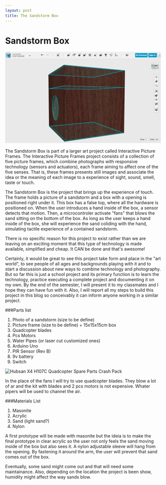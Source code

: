 ```yaml
---
layout: post
title: The Sandstorm Box
---
```

# Sandstorm Box
![Render of Sandstorm Box in 123D](../images/sandstorm_box1.png)

The Sandstorm Box is part of a larger art project called Interactive Picture Frames.
The Interactive Picture Frames project consists of a collection of five picture frames, which combine photographs with responsive technology (sensors and actuators), each frame aiming to affect one of the five senses. That is, these frames presents still images and associate the idea or the meaning of each image to a experience of sight, sound, smell, taste or touch.

The Sandstorm Box is the project that brings up the experience of touch. 
The frame holds a picture of a sandstorm and a box with a opening is positioned right under it. This box has a false top, where all the hardware is positioned on. When the user introduces a hand inside of the box, a sensor detects that motion. Then, a microcontroler activate "fans" that blows the sand sitting on the bottom of the box. As long as the user keeps a hand inside of the box, she will experience the sand coliding with the hand, simulating tactile experience of a contained sandstorm.

There is no specific reason for this project to exist rather than we are leaving on an exciting moment that this type of technology is made available, simplified and cheap. It CAN be done and that's awesome!  

Certainly, it would be great to see this project take form and place in the "art world", to see people of all ages and backgrounds playing with it and to start a discussion about new ways to combine technology and photography. But so far this is just a school project and its primary function is to learn the technology, practice executing a complete project and documenting it on my own. 
By the end of the semester, I will present it to my classmates and I hope they can have fun with it.
Also, I will report all my steps to build this project in this blog so conceivably it can inform anyone working in a similar project.


###Parts list
1. Photo of a sandstorm (size to be define)
2. Picture frame (size to be define) + 15x15x15cm box
3. Quadcopter blades
4. Pcs Motors
5. Water Pipes (or laser cut customized ones)
6. Arduino Uno
7. PIR Sensor (Rev B)
8. 9v battery
9. Switch


![Hubsan X4 H107C Quadcopter Spare Parts Crash Pack](../images/blades.png)

In the place of the fans I will try to use quadcopter blades. They blow a lot of ar and the kit with blades and 2 pcs motors is not expensive. 
Whater pipers will be used to channel the air.

###Materials List
1. Masonite
2. Acrylic
3. Sand (light sand?)
4. Nylon

A first prototype will be made with masonite but the ideia is to make the final prototype in clear acrylic so the user not only feels the sand moving inside of the box but also sees it.
A nylon adjustable sleeve will hang from the opening. By fastening it around the arm, the user will prevent that sand comes out of the box.

Eventually, some sand might come out and that will need some maintainance. Also, depending on the location the project is been show, humidity might affect the way sands blow. 


